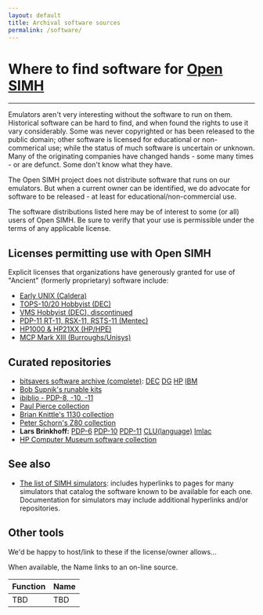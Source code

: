 ```yaml
---
layout: default
title: Archival software sources
permalink: /software/
---
```


# Where to find software for [Open SIMH](/)

---

Emulators aren't very interesting without the software to run on them.
Historical software can be hard to find, and when found the rights to use it vary considerably.
Some was never copyrighted or has been released to the public domain; other software is licensed for educational or non-commerical use; while the status of much software is uncertain or unknown.
Many of the originating companies have changed hands - some many times - or are defunct. Some don't know what they have.

The Open SIMH project does not distribute software that runs on our emulators.
But when a current owner can be identified, we do advocate for software to be released - at least for educational/non-commercial use.

The software distributions listed here may be of interest to some (or all) users of Open SIMH.  Be sure to verify that your use is permissible under the terms of any applicable license.

## Licenses permitting use with Open SIMH

Explicit licenses that organizations have generously granted for use of "Ancient" (formerly proprietary) software include:

- [Early UNIX (Caldera)](Caldera-license.pdf)
- [TOPS-10/20 Hobbyist (DEC)](../dec_36bit_license)
- [VMS Hobbyist (DEC), discontinued](../dec_vms_license)
- [PDP-11 RT-11, RSX-11, RSTS-11 (Mentec)](../mentec_license)
- [HP1000 & HP21XX (HP/HPE)](../HP1000-21XX_CHM_Source_Code_License_final.pdf)
- [MCP Mark XIII (Burroughs/Unisys)](../Unisys-B5500-Software-License.pdf)

## Curated repositories

- [bitsavers software archive (complete)](http://bitsavers.org/bits/): [DEC](http://bitsavers.org/bits/DEC/) [DG](http://bitsavers.org/bits/DataGeneral/) [HP](http://bitsavers.org/bits/HP/) [IBM](http://bitsavers.org/bits/IBM/)
- [Bob Supnik's runable kits](http://simh.trailing-edge.com/software.html)
- [ibiblio - PDP-8, -10, -11](http://www.ibiblio.org/pub/academic/computer-science/history/)
- [Paul Pierce collection](http://www.piercefuller.com/library/index.html)
- [Brian Knittle's 1130 collection](http://ibm1130.org/sw/)
- [Peter Schorn's Z80 collection](https://schorn.ch/altair.html)
- **Lars Brinkhoff:** [PDP-6](https://github.com/PDP-6) [PDP-10](https://github.com/PDP-10) [PDP-11](https://github.com/PDP-11) [CLU(language)](https://github.com/get-a-clu) [Imlac](https://github.com/larsbrinkhoff/imlac-software)
- [HP Computer Museum software collection](https://www.hpmuseum.net/collection_document.php#CS)

## See also

- [The list of SIMH simulators](../simulators): includes hyperlinks to pages for many simulators that catalog the software known to be available for each one.
Documentation for simulators may include additional hyperlinks and/or repositories.

## Other tools

We'd be happy to host/link to these if the license/owner allows...

When available, the Name links to an on-line source.

| Function | Name |
| -------- | ---- |
| TBD      | TBD  |
